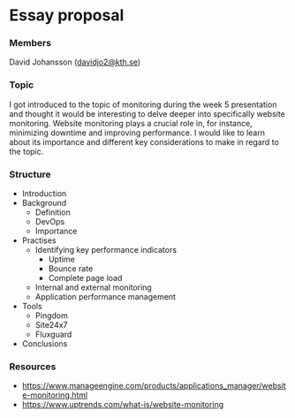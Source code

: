 # Essay proposal

### Members
David Johansson (davidjo2@kth.se)

### Topic
I got introduced to the topic of monitoring during the week 5 presentation and thought it would be interesting to delve deeper into specifically website monitoring. Website monitoring plays a crucial role in, for instance, minimizing downtime and improving performance. I would like to learn about its importance and different key considerations to make in regard to the topic.

### Structure
* Introduction
* Background
  * Definition
  * DevOps
  * Importance
* Practises
  * Identifying key performance indicators
    * Uptime
    * Bounce rate
    * Complete page load
  * Internal and external monitoring
  * Application performance management
* Tools
  * Pingdom
  * Site24x7
  * Fluxguard
* Conclusions

### Resources
* https://www.manageengine.com/products/applications_manager/website-monitoring.html
* https://www.uptrends.com/what-is/website-monitoring

